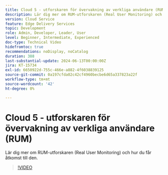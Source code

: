 ```yaml
---
title: Cloud 5 - utforskaren för övervakning av verkliga användare (RUM)
description: Lär dig mer om RUM-utforskaren (Real User Monitoring) och hur du får åtkomst till den.
version: Cloud Service
feature: Edge Delivery Services
topic: Development
role: Admin, Developer, Leader, User
level: Beginner, Intermediate, Experienced
doc-type: Technical Video
hidefromtoc: true
recommendations: noDisplay, noCatalog
duration: 388
last-substantial-update: 2024-06-13T00:00:00Z
jira: KT-15734
exl-id: 6650922d-755c-466e-a882-4f6038839125
source-git-commit: 0a197cfda02c42cf4960becbe6d65a337823a22f
workflow-type: tm+mt
source-wordcount: '42'
ht-degree: 0%

---
```


# Cloud 5 - utforskaren för övervakning av verkliga användare (RUM)

Lär dig mer om RUM-utforskaren (Real User Monitoring) och hur du får åtkomst till den.

>[!VIDEO](https://video.tv.adobe.com/v/3429772/?quality=12&learn=on)
